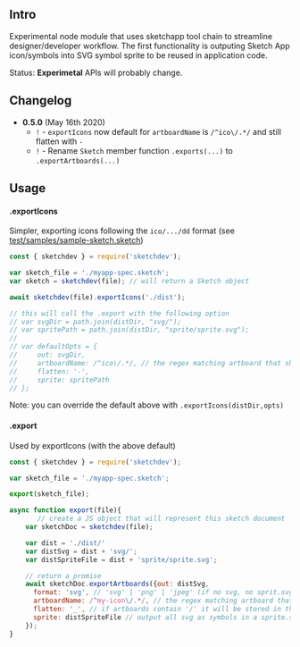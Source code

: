 ## Intro

Experimental node module that uses sketchapp tool chain to streamline designer/developer workflow. The first functionality is outputing Sketch App icon/symbols into SVG symbol sprite to be reused in application code. 

Status: **Experimetal** APIs will probably change. 

## Changelog

- **0.5.0** (May 16th 2020) 
  - `!` - `exportIcons` now default for `artboardName` is `/^ico\/.*/` and still flatten with `-`
  - `!` - Rename `Sketch` member function `.exports(...)` to `.exportArtboards(...)`

## Usage

#### .exportIcons

Simpler, exporting icons following the `ico/.../dd` format (see [test/samples/sample-sketch.sketch](https://github.com/BriteSnow/node-sketchdev/blob/master/test/samples/sample-sketch.sketch))

```js
const { sketchdev } = require('sketchdev');

var sketch_file = './myapp-spec.sketch';
var sketch = sketchdev(file); // will return a Sketch object

await sketchdev(file).exportIcons('./dist');

// this will call the .export with the following option
// var svgDir = path.join(distDir, "svg/");
// var spritePath = path.join(distDir, "sprite/sprite.svg");
// 
// var defaultOpts = {
//     out: svgDir,
//     artboardName: /^ico\/.*/, // the regex matching artboard that should be exported
//     flatten: '-',
//     sprite: spritePath
// };

```

Note: you can override the default above with `.exportIcons(distDir,opts)`

#### .export

Used by exportIcons (with the above default)

```js
const { sketchdev } = require('sketchdev');

var sketch_file = './myapp-spec.sketch';

export(sketch_file);

async function export(file){
       // create a JS object that will represent this sketch document
    var sketchDoc = sketchdev(file); 

    var dist = './dist/'
    var distSvg = dist + 'svg/'; 
    var distSpriteFile = dist + 'sprite/sprite.svg'; 

    // return a promise
    await sketchDoc.exportArtboards({out: distSvg, 
      format: 'svg', // 'svg' | 'png' | 'jpeg' (if no svg, no sprit.svg)
      artboardName: /^my-icon\/.*/, // the regex matching artboard that should be exported
      flatten: '_', // if artboards contain '/' it will be stored in the corresponding folder sturucture, "flatten" just flatten the stucture with a a given char that will replace the '/'
      sprite: distSpriteFile // output all svg as symbols in a sprite.svg and generage a sprite-demo.html page as well
    }); 
}
```


